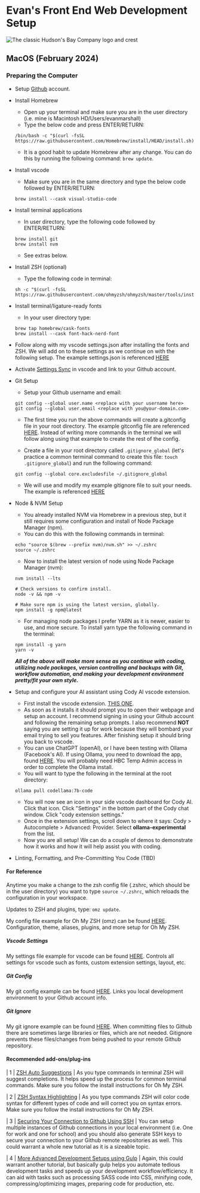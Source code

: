 # Evan's Front End Web Development Setup

![The classic Hudson's Bay Company logo and crest](https://canadaalive.files.wordpress.com/2014/06/hbc-hubsons-bay-company-logo-11.jpg)

## MacOS (February 2024)

### Preparing the Computer

- Setup [Github](https://github.com/signup?ref_cta=Sign+up&ref_loc=header+logged+out&ref_page=%2F&source=header-home) account.

- Install Homebrew

  - Open up your terminal and make sure you are in the user directory (i.e. mine is Macintosh HD/Users/evanmarshall)
  - Type the below code and press ENTER/RETURN:

  ```node
  /bin/bash -c "$(curl -fsSL https://raw.githubusercontent.com/Homebrew/install/HEAD/install.sh)"

  ```

  - It is a good habit to update Homebrew after any change. You can do this by running the following command: `brew update`.

- Install vscode

  - Make sure you are in the same directory and type the below code followed by ENTER/RETURN:

  ```node
  brew install --cask visual-studio-code
  ```

- Install terminal applications

  - In user directory, type the following code followed by ENTER/RETURN:

  ```node
  brew install git
  brew install nvm
  ```

  - See extras below.

- Install ZSH (optional)

  - Type the following code in terminal:

  ```node
  sh -c "$(curl -fsSL https://raw.githubusercontent.com/ohmyzsh/ohmyzsh/master/tools/install.sh)"

  ```

- Install terminal/ligature-ready fonts

  - In your user directory type:

  ```node
  brew tap homebrew/cask-fonts
  brew install --cask font-hack-nerd-font
  ```

- Follow along with my vscode settings.json after installing the fonts and ZSH. We will add on to these settings as we continue on with the following setup. The example settings.json is referenced [HERE](#vscode-settings)

- Activate [Settings Sync](https://code.visualstudio.com/docs/editor/settings-sync) in vscode and link to your Github account.

- Git Setup

  - Setup your Github username and email:

  ```node
  git config --global user.name <replace with your username here>
  git config --global user.email <replace with you@your-domain.com>
  ```

  - The first time you run the above commands will create a.gitconfig file in your root directory. The example gitconfig file are referenced [HERE](#git-config). Instead of writing more commands in the terminal we will follow along using that example to create the rest of the config.

  - Create a file in your root directory called `.gitignore_global` (let's practice a common terminal command to create this file: `touch .gitignore_global`) and run the following command:

  ```node
  git config --global core.excludesfile ~/.gitignore_global
  ```

  - We will use and modify my example gitignore file to suit your needs. The example is referenced [HERE](#git-ignore)

- Node & NVM Setup

  - You already installed NVM via Homebrew in a previous step, but it still requires some configuration and install of Node Package Manager (npm).
  - You can do this with the following commands in terminal:

  ```node
  echo "source $(brew --prefix nvm)/nvm.sh" >> ~/.zshrc
  source ~/.zshrc
  ```

  - Now to install the latest version of node using Node Package Manager (nvm):

  ```node
  nvm install --lts

  # Check versions to confirm install.
  node -v && npm -v

  # Make sure npm is using the latest version, globally.
  npm install -g npm@latest
  ```

  - For managing node packages I prefer YARN as it is newer, easier to use, and more secure. To install yarn type the following command in the terminal:

  ```node
  npm install -g yarn
  yarn -v
  ```

  **_All of the above will make more sense as you continue with coding, utilizing node packages, version controlling and backups with Git, workflow automation, and making your development environment pretty/fit your own style._**

- Setup and configure your AI assistant using Cody AI vscode extension.

  - First install the vscode extension. [THIS ONE](https://marketplace.visualstudio.com/items?itemName=sourcegraph.cody-ai).
  - As soon as it installs it should prompt you to open their webpage and setup an account. I recommend signing in using your Github account and following the remaining setup prompts. I also recommend **NOT** saying you are setting it up for work because they will bombard your email trying to sell you features. After finishing setup it should bring you back to vscode.
  - You can use ChatGPT (openAI), or I have been testing with Ollama (Facebook's AI). If using Ollama, you need to download the app, found [HERE](https://ollama.ai/). You will probably need HBC Temp Admin access in order to complete the Ollama install.
  - You will want to type the following in the terminal at the root directory:

  ```node
  ollama pull codellama:7b-code
  ```

  - You will now see an icon in your side vscode dashboard for Cody AI. Click that icon. Click "Settings" in the bottom part of the Cody chat window. Click "cody extension settings."
  - Once in the extension settings, scroll down to where it says: Cody > Autocomplete > Advanced: Provider. Select **ollama-experimental** from the list.
  - Now you are all setup! We can do a couple of demos to demonstrate how it works and how it will help assist you with coding.

- Linting, Formatting, and Pre-Committing You Code (TBD)

#### For Reference

Anytime you make a change to the zsh config file (.zshrc, which should be in the user directory) you want to type `source ~/.zshrc`, which reloads the configuration in your workspace.

Updates to ZSH and plugins, type: `omz update`.

My config file example for Oh My ZSH (omz) can be found [HERE](https://github.com/evanmarshall-dev/dev-setup/blob/main/examples/zsh/.zshrc). Configuration, theme, aliases, plugins, and more setup for Oh My ZSH.

##### Vscode Settings

My settings file example for vscode can be found [HERE](<[https://update-with-link-to-project-guide](https://github.com/evanmarshall-dev/dev-setup/blob/main/examples/vscode/settings.json)>). Controls all settings for vscode such as fonts, custom extension settings, layout, etc.

##### Git Config

My git config example can be found [HERE](https://github.com/evanmarshall-dev/dev-setup/blob/main/examples/git/.gitconfig). Links you local development environment to your Github account info.

##### Git Ignore

My git ignore example can be found [HERE](https://github.com/evanmarshall-dev/dev-setup/blob/main/examples/git/.gitignore_global). When committing files to Github there are sometimes large libraries or files, which are not needed. Gitignore prevents these files/changes from being pushed to your remote Github repository.

#### Recommended add-ons/plug-ins

| 1 | [ZSH Auto Suggestions](https://github.com/zsh-users/zsh-autosuggestions/blob/master/INSTALL.md#oh-my-zsh) | As you type commands in terminal ZSH will suggest completions. It helps speed up the process for common terminal commands. Make sure you follow the install instructions for Oh My ZSH.

| 2 | [ZSH Syntax Highlighting](https://github.com/zsh-users/zsh-syntax-highlighting/blob/master/INSTALL.md) | As you type commands ZSH will color code syntax for different types of code and will correct you on syntax errors. Make sure you follow the install instructions for Oh My ZSH.

| 3 | [Securing Your Connection to Github Using SSH](https://www.darraghoriordan.com/2021/05/04/configure-multiple-github-accounts-one-computer) | You can setup multiple instances of Github connections in your local environment (i.e. One for work and one for school) and you should also generate SSH keys to secure your connection to your Github remote repositories as well. This could warrant a whole new tutorial as it is a sizeable topic.

| 4 | [More Advanced Development Setups using Gulp](https://github.com/evanmarshall-dev/dev-setup) | Again, this could warrant another tutorial, but basically gulp helps you automate tedious development tasks and speeds up your development workflow/efficiency. It can aid with tasks such as processing SASS code into CSS, minifying code, compressing/optimizing images, preparing code for production, etc.
